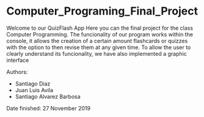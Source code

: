 # Computer_Programing_Final_Project
Welcome to our QuizFlash App
Here you can the final project for the class Computer Programming. The funcionality of our program works within the console, it allows the creation of a certain amount flashcards or quizzes with the option to then revise them at any given time. To allow the user to clearly understand its funcionality, we have also implemented a graphic interface

Authors: 
  - Santiago Diaz
  - Juan Luis Avila 
  - Santiago Alvarez Barbosa 
  
Date finished: 27 November 2019
